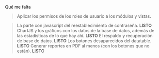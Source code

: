Qué me falta

>Aplicar los permisos de los roles de usuario a los módulos y vistas.

>La parte con javascript del reestablecimiento de contraseña. **LISTO**
>ChartJS y los gráficos con los datos de la base de datos, además de las estadísticas de lo que hay ahí. **LISTO**
>El respaldo y recuperación de base de datos. **LISTO**
>Los botones desaparecidos del datatable. **LISTO**
>Generar reportes en PDF al menos (con los botones que no están). **LISTO**


                                                    